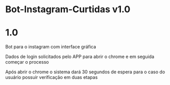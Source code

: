 # Bot-Instagram-Curtidas v1.0
# 1.0

 Bot para o instagram com interface gráfica

 Dados de login solicitados pelo APP para abrir o chrome e em seguida começar o processo

 Após abrir o chrome o sistema dará 30 segundos de espera para o caso do usuário possuir verificação em duas etapas


